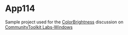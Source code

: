 # App114

Sample project used for the [ColorBrightness](https://github.com/CommunityToolkit/Labs-Windows/discussions/619) discussion on [CommunityToolkit
Labs-Windows](https://github.com/CommunityToolkit/Labs-Windows)
